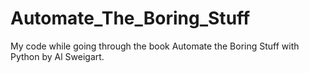 # Automate_The_Boring_Stuff
My code while going through the book Automate the Boring Stuff with Python by Al Sweigart.
